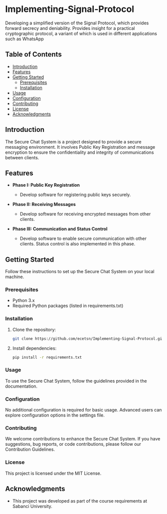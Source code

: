 # Implementing-Signal-Protocol
Developing a simplified version of the Signal Protocol, which provides forward secrecy and deniability. Provides insight for a practical cryptographic protocol, a variant of which is used in different applications such as WhatsApp

## Table of Contents

- [Introduction](#introduction)
- [Features](#features)
- [Getting Started](#getting-started)
  - [Prerequisites](#prerequisites)
  - [Installation](#installation)
- [Usage](#usage)
- [Configuration](#configuration)
- [Contributing](#contributing)
- [License](#license)
- [Acknowledgments](#acknowledgments)

## Introduction

The Secure Chat System is a project designed to provide a secure messaging environment. It involves Public Key Registration and message encryption to ensure the confidentiality and integrity of communications between clients.

## Features

- **Phase I: Public Key Registration**
  - Develop software for registering public keys securely.

- **Phase II: Receiving Messages**
  - Develop software for receiving encrypted messages from other clients.

- **Phase III: Communication and Status Control**
  - Develop software to enable secure communication with other clients. Status control is also implemented in this phase.

## Getting Started

Follow these instructions to set up the Secure Chat System on your local machine.

### Prerequisites

- Python 3.x
- Required Python packages (listed in requirements.txt)

### Installation

1. Clone the repository:
   ```bash
   git clone https://github.com/ecetsn/Implementing-Signal-Protocol.git
    ```
2. Install dependencies:
    ```bash
    pip install -r requirements.txt
    ```

### Usage
To use the Secure Chat System, follow the guidelines provided in the documentation.

### Configuration
No additional configuration is required for basic usage. Advanced users can explore configuration options in the settings file.

### Contributing
We welcome contributions to enhance the Secure Chat System. If you have suggestions, bug reports, or code contributions, please follow our Contribution Guidelines.

### License
This project is licensed under the MIT License.

## Acknowledgments
- This project was developed as part of the course requirements at Sabanci University.
